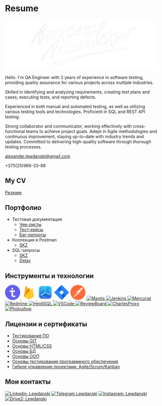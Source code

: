 # Resume

<div align="center">

![GIF](https://github.com/Lewdanski/Lewdanski/blob/main/github.png?raw=true)
  
</div>


  Hello. I'm QA Engineer with 3 years of experience in software testing, providing quality assurance for various projects across multiple industries.
  
  Skilled in identifying and analyzing requirements, creating test plans and cases, executing tests, and reporting defects.
  
  Experienced in both manual and automated testing, as well as utilizing various testing tools and technologies. Proficient in SQL and REST API testing.
  
  Strong collaborator and communicator, working effectively with cross-functional teams to achieve project goals. Adept in Agile methodologies and continuous improvement, staying up-to-date with industry trends and updates. Committed to delivering high-quality software through thorough testing processes.

alexander.lewdanski@gmail.com

+375(25)966-33-88


## My CV 

[Резюме](https://www.linkedin.com/in/alexander-lewdanski/)

## Портфолио 
- Тестовая документация
  -  [Чек-листы](https://github.com/Lewdanski/Lewdanski/tree/main/checklist)
  -  [Тест-кейсы](https://github.com/Lewdanski/Lewdanski/tree/main/testcases)
  -  [Баг-репорты](https://github.com/Lewdanski/Lewdanski/tree/main/bug_report)
- Коллекция в Postman 
  -  [SKZ](https://github.com/Lewdanski/Lewdanski/tree/main/SKZ/postman_request)
- SQL-запросы 
  -  [SKZ](https://github.com/Lewdanski/Lewdanski/tree/main/SKZ/sql_request)
  -  [Delay](https://github.com/Lewdanski/Lewdanski/tree/main/Delay/sql_request)
  

## Инструменты и технологии


<p align="left">
<a href="https://testit.software/">
<img src="https://github.com/qajenna/qajenna/blob/main/icons/TestIT.png" alt="TestIT" width="50" height="50" />
</a>
<a href="https://firebase.google.com/">
<img src="https://github.com/qajenna/qajenna/blob/main/icons/Firebase.png" alt="Firebase" width="50" height="50" /> 
</a>
<a href="https://developer.apple.com/testflight/">
<img src="https://github.com/qajenna/qajenna/blob/main/icons/Testflight.png" alt="Testflight" width="50" height="50" />
</a> 
<a href="https://www.atlassian.com/software/jira">
<img src="https://github.com/qajenna/qajenna/blob/main/icons/Jira.png" alt="Jira" width="50" height="50" />
</a>
<a href="https://www.postman.com/">
<img src="https://github.com/qajenna/qajenna/blob/main/icons/Postman.png" alt="Postman" width="50" height="50" />
</a>
<a href="https://www.mantisbt.org/">
<img src="https://terracloudx.com/wp-content/uploads/2020/06/icono-mantis.png" alt="Mantis" width="50" height="50" />
</a>
<a href="https://www.jenkins.io/">
<img src="https://get.jenkins.io/art/jenkins-logo/logo.svg" alt="Jenkins" width="50" height="50" />
</a>
<a href="https://www.mercurial-scm.org/">
<img src="https://cdn.icon-icons.com/icons2/2107/PNG/512/file_type_mercurial_icon_130392.png" alt="Mercurial" width="50" height="50" />
</a>
<a href="https://www.redmine.org/">
<img src="https://avatars.githubusercontent.com/u/93662?s=280&v=4" alt="Redmine" width="50" height="50" />
</a>
<a href="https://www.heidisql.com/">
<img src="https://upload.wikimedia.org/wikipedia/commons/3/32/HeidiSQL_logo_image.png" alt="HeidiSQL" width="50" height="50" />
</a>
<a href="https://code.visualstudio.com/">
<img src="https://upload.wikimedia.org/wikipedia/commons/thumb/9/9a/Visual_Studio_Code_1.35_icon.svg/1200px-Visual_Studio_Code_1.35_icon.svg.png" alt="VSCode" width="50" height="50" />
</a>
<a href="https://www.reviewboard.org/">
<img src="https://www.reviewboard.org/static/rbsite/images/splash-logo.4e5675b3210a.png" alt="ReviewBoard" width="50" height="50" />
</a>
<a href="https://www.charlesproxy.com/">
<img src="https://user-images.githubusercontent.com/15472/41327135-e4bf090c-6eca-11e8-9b76-032e8e2b0707.png" alt="CharlesProxy" width="50" height="50" />
</a>
<a href="https://www.adobe.com/cis_ru/products/photoshop.html">
<img src="https://upload.wikimedia.org/wikipedia/commons/thumb/a/af/Adobe_Photoshop_CC_icon.svg/640px-Adobe_Photoshop_CC_icon.svg.png" alt="Photoshop" width="50" height="50" />
</a>   
</p>


## Лицензии и сертификаты


  -  [Тестирование ПО](https://gb.ru/certificates/904494)
  -  [Основы GIT](https://gb.ru/certificates/742160)
  -  [Основы HTML/CSS](https://geekbrains.ru/certificates/742356)
  -  [Основы БД](https://gb.ru/certificates/742176)
  -  [Основы ООП](https://gb.ru/certificates/606488)
  -  [Основы тестирования программного обеспечения](https://test-planet.by/uchebniy-centr/database-alumni/?prowp_nonce_field=6d1a4c76fd&_wp_http_referer=%2Fakademiya%2Fdatabase-alumni%2F&family=%D0%9B%D0%B5%D0%B2%D0%B4%D0%B0%D0%BD%D1%81%D0%BA%D0%B8%D0%B9&number=2736&submitted=true)
  -  [Гибкое управление проектами: Agile/Scrum/Kanban](https://github.com/Lewdanski/Lewdanski/tree/main/certificates)


## Мои контакты

[![Linkedin: Lewdanski](https://img.shields.io/badge/-LinkedIn-0e76a8?style=flat-square&logo=Linkedin&logoColor=white)](https://linkedin.com/in/alexander-lewdanski)
[![Telegram Lewdanski](https://img.shields.io/badge/-Telegram-0088cc?style=flat-square&logo=Telegram&logoColor=white)](https://t.me/Lewdanski)
[![Instagram: Lewdanski](https://img.shields.io/badge/-Instagram-e4405f?style=flat-square&logo=Instagram&logoColor=white)](https://www.instagram.com/alexander.lewdanski/)
[![Drive2: Lewdanski](https://img.shields.io/badge/-DRIVE2-red?style=flat-square&logo=audi&logoColor=white)](https://www.drive2.ru/users/lewdanski)



